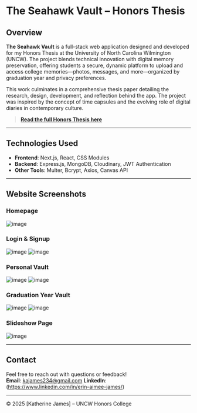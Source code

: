 # The Seahawk Vault – Honors Thesis

## Overview

**The Seahawk Vault** is a full-stack web application designed and developed for my Honors Thesis at the University of North Carolina Wilmington (UNCW). The project blends technical innovation with digital memory preservation, offering students a secure, dynamic platform to upload and access college memories—photos, messages, and more—organized by graduation year and privacy preferences.

This work culminates in a comprehensive thesis paper detailing the research, design, development, and reflection behind the app. The project was inspired by the concept of time capsules and the evolving role of digital diaries in contemporary culture.

>  **[Read the full Honors Thesis here]([https://example.com/seahawk-vault-thesis.pdf](https://drive.google.com/file/d/1mAHcQnZ5PLzA2zA9iTHKT153dSj_Cuv_/view?usp=sharing))**  

---

## Technologies Used

- **Frontend**: Next.js, React, CSS Modules
- **Backend**: Express.js, MongoDB, Cloudinary, JWT Authentication
- **Other Tools**: Multer, Bcrypt, Axios, Canvas API

---

## Website Screenshots

### Homepage
![image](https://github.com/user-attachments/assets/69013eb9-4a60-4504-8a01-b3a3b33d3395)

### Login & Signup
![image](https://github.com/user-attachments/assets/5b4635cb-43f5-4626-807f-bbc1e0880328)
![image](https://github.com/user-attachments/assets/000638b2-5af7-4f89-99b7-352460572db4)

### Personal Vault
![image](https://github.com/user-attachments/assets/44db0b6e-80d0-453c-bc17-8257f8a7e427)
![image](https://github.com/user-attachments/assets/177994d0-8942-4384-a461-d12cf245e22a)


### Graduation Year Vault
![image](https://github.com/user-attachments/assets/dcbf2b29-0694-4b47-943c-04db4cca0d69)
![image](https://github.com/user-attachments/assets/b8ede773-62a6-4bb1-bb1b-c16a0ff7ff34)


### Slideshow Page
![image](https://github.com/user-attachments/assets/0189b6c0-897e-4c3c-8d98-23547b3c360c)



---

## Contact

Feel free to reach out with questions or feedback!  
**Email**: kajames234@gmail.com 
**LinkedIn**: (https://www.linkedin.com/in/erin-aimee-james/)

---

© 2025 [Katherine James] – UNCW Honors College  
